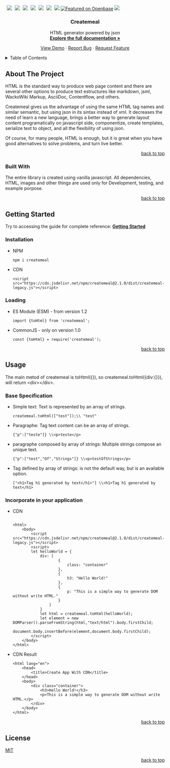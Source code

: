 <!DOCTYPE html>
<html>

  <body>
    <div id="top"></div><a style="margin-left:5px;" class="badge badge-tryonline" href="https://npm.runkit.com/createmeal"><img src="https://img.shields.io/badge/Try it online on-RunKit-f55fa6"></a><span> </span><a style="margin-left:5px;" class="badge badge-contributors" href="https://github.com/createmeal/createmeal/graphs/contributors"><img src="https://img.shields.io/badge/CONTRIBUTORS-3-brightgreen"></a><span> </span><a style="margin-left:5px;" class="badge badge-issues" href="https://github.com/createmeal/createmeal/issues"><img src="https://img.shields.io/badge/ISSUES-7-yellow"></a><span> </span><a style="margin-left:5px;" class="badge" href="https://github.com/createmeal/createmeal/blob/master/LICENSE"><img src="https://img.shields.io/badge/LICENSE-MIT-blue"></a><span> </span><a style="margin-left:5px;" href="https://www.jsdelivr.com/package/npm/createmeal"><img src="https://data.jsdelivr.com/v1/package/npm/createmeal/badge"></a><span> </span><a style="margin-left:5px;" class="badge" href="https://www.npmjs.com/package/createmeal"><img src="https://img.shields.io/badge/NPM-2.1.0-red"></a><span> </span><a style="margin-left:5px;" class="badge" href="#usage"><img src="https://img.shields.io/badge/REPO STATUS-ACTIVE-green"></a><span> </span><a href="https://openbase.com/js/createmeal?utm_source=embedded&amp;utm_medium=badge&amp;utm_campaign=rate-badge"><img src="https://badges.openbase.com/js/featured/createmeal.svg?token=qN8WsbWRkOBtfXJ9tNG0KnUwxkjPAjs6HUSniqdmrCU=" alt="Featured on Openbase"></a><span> </span><a href="https://codecov.io/gh/createmeal/createmeal"><img src="https://codecov.io/gh/createmeal/createmeal/branch/master/graph/badge.svg?token=RG5SQ286T0"></a>
    <div align="center">
      <h3>Createmeal</h3>
      <p align="center"><span>HTML generator powered by json</span><br><a href="https://createmeal.org"><strong>Explore the full documentation »</strong></a></p>
      <p><a href="#"><span>View Demo</span></a><span> · </span><a href="https://github.com/createmeal/createmeal/issues"><span>Report Bug</span></a><span> · </span><a href="https://github.com/createmeal/createmeal/issues"><span>Request Feature</span></a></p>
    </div>
    <details>
      <summary>Table of Contents</summary>
      <ol>
        <li><a href="#about-the-project"><span>About The Project</span></a>
          <ul>
            <li><a href="#built-with"><span>Built With</span></a></li>
          </ul>
        </li>
        <li><a href="#getting-started"><span>Getting Started</span></a>
          <ul>
            <li><a href="#installation"><span>Installation</span></a></li>
            <li><a href="#loading"><span>Loading</span></a></li>
          </ul>
        </li>
        <li><a href="#usage"><span>Usage</span></a>
          <ul>
            <li><a href="#base-specification"><span>Base Specification</span></a></li>
          </ul>
        </li>
        <li><a href="#license"><span>License</span></a></li>
      </ol>
    </details>
    <section>
      <h2>About The Project</h2>
      <p>HTML is the standard way to produce web page content and there are several other options to produce text estructures like markdown, jsml, WackoWiki Markup, AsciiDoc, Contentflow, and others.</p>
      <p>Createmeal gives us the advantage of using the same HTML tag names and similar semantic, but using json in its sintax instead of xml. It decreases the need of learn a new language, brings a better way to generate layout content programatically on javascript side, componentize, create templates, serialize text to object, and all the flexibility of using json.</p>
      <p>Of course, for many people, HTML is enough, but it is great when you have good alternatives to solve problems, and turn live better.</p>
    </section>
    <p align="right"><a href="#top"><span>back to top</span></a></p>
    <section>
      <h3>Built With</h3>
      <p>The entire library is created using vanilla javascript. All dependencies, HTML, images and other things are used only for Development, testing, and example porpose.</p>
    </section>
    <p align="right"><a href="#top"><span>back to top</span></a></p>
    <section>
      <h2>Getting Started</h2>
      <p><span>Try to accessing the guide for complete reference: </span><a href="https://createmeal.org"><strong>Getting Started</strong></a></p>
      <h3>Installation</h3>
      <ul>
        <li><span>NPM</span><pre><code>npm i createmeal</code></pre>
        </li>
        <li><span>CDN</span><pre><code>&lt;script src="https://cdn.jsdelivr.net/npm/createmeal@2.1.0/dist/createmeal-legacy.js"&gt;&lt;/script&gt;</code></pre>
        </li>
      </ul>
      <h3>Loading</h3>
      <ul>
        <li><span>ES Module (ESM) - from version 1.2</span><pre><code>import {toHtml} from 'createmeal';</code></pre>
        </li>
        <li><span>CommonJS - only on version 1.0</span><pre><code>const {toHtml} = require('createmeal');</code></pre>
        </li>
      </ul>
    </section>
    <p align="right"><a href="#top"><span>back to top</span></a></p>
    <section>
      <h2>Usage</h2>
      <p><span>
                                        The main metod of createmeal is toHtml({}), so createmeal.toHtml({div:{}}),
                                        will return &lt;div&gt;&lt;/div&gt;.
                                    </span></p>
      <h3>Base Specification</h3>
      <ul>
        <li><span>Simple text: Text is represented by an array of strings. </span><pre><code>createmeal.toHtml(["test"]);\\ "test"</code></pre>
        </li>
        <li><span>Paragraphe: Tag text content can be an array of strings. </span><pre><code>{"p":["teste"]} \\&lt;p&gt;teste&lt;/p&gt;</code></pre>
        </li>
        <li><span>paragraphe composed by array of strings: Multiple strings compose an unique text. </span><pre><code>{"p":["test","Of","Strings"]} \\&lt;p&gt;testOfStrings&lt;/p&gt;</code></pre>
        </li>
        <li><span>Tag defined by array of strings: is not the default way, but is an available option.</span><pre><code>["&lt;h1&gt;Tag h1 generated by text&lt;/h1&gt;"] \\&lt;h1&gt;Tag h1 generated by text&lt;/h1&gt;</code></pre>
        </li>
      </ul>
      <h3>Incorporate in your application</h3>
      <ul>
        <li><span>CDN</span><pre><code>
&lt;html&gt;
    &lt;body&gt;
        &lt;script src="https://cdn.jsdelivr.net/npm/createmeal@2.1.0/dist/createmeal-legacy.js"&gt;&lt;/script&gt;
        &lt;script&gt;
        let helloWorld = {
            div: [
                    {
                        class: "container"
                    },
                    {
                        h3: "Hello World!"
                    },
                    {
                        p: "This is a simple way to generate DOM without write HTML."
                    }
                ]
            }
            let html = createmeal.toHtml(helloWorld);
            let element = new DOMParser().parseFromString(html,"text/html").body.firstChild;
            document.body.insertBefore(element,document.body.firstChild);
        &lt;/script&gt;
    &lt;/body&gt;
&lt;/html&gt;                    
</code></pre>
        </li>
        <li><span>CDN Result</span><pre><code>&lt;html lang="en"&gt;
    &lt;head&gt;
        &lt;title&gt;Create App With CDN&lt;/title&gt;
    &lt;/head&gt;
    &lt;body&gt;
        &lt;div class="container"&gt;
            &lt;h3&gt;Hello World!&lt;/h3&gt;
            &lt;p&gt;This is a simple way to generate DOM without write HTML.&lt;/p&gt;
        &lt;/div&gt;
    &lt;/body&gt;
&lt;/html&gt;
</code></pre>
        </li>
      </ul>
    </section>
    <p align="right"><a href="#top"><span>back to top</span></a></p>
    <section>
      <h2>License</h2><a href="https://github.com/createmeal/createmeal/blob/master/LICENSE"><span>MIT</span></a>
    </section>
    <p align="right"><a href="#top"><span>back to top</span></a></p>
  </body>

</html>
